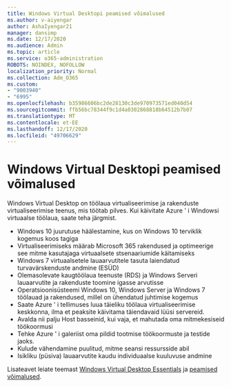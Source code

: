 ```yaml
---
title: Windows Virtual Desktopi peamised võimalused
ms.author: v-aiyengar
author: AshaIyengar21
manager: dansimp
ms.date: 12/17/2020
ms.audience: Admin
ms.topic: article
ms.service: o365-administration
ROBOTS: NOINDEX, NOFOLLOW
localization_priority: Normal
ms.collection: Adm_O365
ms.custom:
- "9003940"
- "6995"
ms.openlocfilehash: b35986606bc2de28130c3de970973571ed040d54
ms.sourcegitcommit: ffb56bc78344f9c1d4a0302868818b64512b7b07
ms.translationtype: MT
ms.contentlocale: et-EE
ms.lasthandoff: 12/17/2020
ms.locfileid: "49706629"
---
```

# <a name="key-capabilities-of-windows-virtual-desktop"></a>Windows Virtual Desktopi peamised võimalused

Windows Virtual Desktop on töölaua virtualiseerimise ja rakenduste virtualiseerimise teenus, mis töötab pilves. Kui käivitate Azure ' i Windowsi virtuaalse töölaua, saate teha järgmist.

- Windows 10 juurutuse häälestamine, kus on Windows 10 terviklik kogemus koos tagiga
- Virtualiseerimiseks määrab Microsoft 365 rakendused ja optimeerige see mitme kasutajaga virtuaalsete stsenaariumide käitamiseks
- Windows 7 virtuaalsetele lauaarvutitele tasuta laiendatud turvavärskenduste andmine (ESÜD)
- Olemasolevate kaugtöölaua teenuste (RDS) ja Windows Serveri lauaarvutite ja rakenduste toomine igasse arvutisse
- Operatsioonisüsteemi Windows 10, Windows Server ja Windows 7 töölauad ja rakendused, millel on ühendatud juhtimise kogemus
- Saate Azure ' i tellimuses luua täieliku töölaua virtualiseerimise keskkonna, ilma et peaksite käivitama täiendavaid lüüsi servereid.
- Avalda nii palju Host basseinid, kui vaja, et mahutada oma mitmekesiseid töökoormusi
- Tehke Azure ' i galeriist oma pildid tootmise töökoormuste ja testide jaoks.
- Kulude vähendamine puulitud, mitme seansi ressursside abil
- Isikliku (püsiva) lauaarvutite kaudu individuaalse kuuluvuse andmine

Lisateavet leiate teemast [Windows Virtual Desktop Essentials](https://go.microsoft.com/fwlink/?linkid=2127033) ja [peamised võimalused](https://go.microsoft.com/fwlink/?linkid=2127033).

